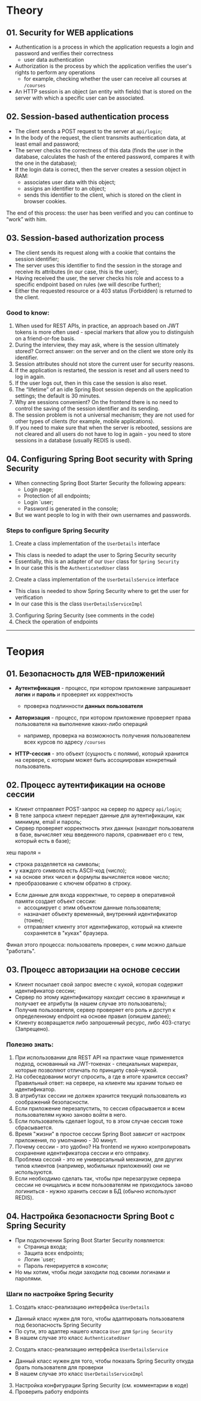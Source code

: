 # Theory

## 01. Security for WEB applications

* Authentication is a process in which the application requests a login and password and verifies their correctness
  * user data authentication
* Authorization is the process by which the application verifies the user's rights to perform any operations
  * for example, checking whether the user can receive all courses at `/courses`
* An HTTP session is an object (an entity with fields) that is stored on the server with which a specific user can be associated.

## 02. Session-based authentication process

* The client sends a POST request to the server at `api/login`;
* In the body of the request, the client transmits authentication data, at least email and password;
* The server checks the correctness of this data (finds the user in the database, calculates the hash of the entered password, compares it with the one in the database);
* If the login data is correct, then the server creates a session object in RAM:
  * associates user data with this object;
  * assigns an identifier to an object;
  * sends this identifier to the client, which is stored on the client in browser cookies.

The end of this process: the user has been verified and you can continue to “work” with him.

## 03. Session-based authorization process

* The client sends its request along with a cookie that contains the session identifier;
* The server uses this identifier to find the session in the storage and receive its attributes (in our case, this is the user);
* Having received the user, the server checks his role and access to a specific endpoint based on rules (we will describe further);
* Either the requested resource or a 403 status (Forbidden) is returned to the client.

### Good to know:

1. When used for REST APIs, in practice, an approach based on JWT tokens is more often used - special markers that allow you to distinguish on a friend-or-foe basis.
2. During the interview, they may ask, where is the session ultimately stored? Correct answer: on the server and on the client we store only its identifier.
3. Session attributes should not store the current user for security reasons.
4. If the application is restarted, the session is reset and all users need to log in again.
5. If the user logs out, then in this case the session is also reset.
6. The “lifetime” of an idle Spring Boot session depends on the application settings; the default is 30 minutes.
7. Why are sessions convenient? On the frontend there is no need to control the saving of the session identifier and its sending.
8. The session problem is not a universal mechanism; they are not used for other types of clients (for example, mobile applications).
9. If you need to make sure that when the server is rebooted, sessions are not cleared and all users do not have to log in again - you need to store sessions in a database (usually REDIS is used).

## 04. Configuring Spring Boot security with Spring Security

* When connecting Spring Boot Starter Security the following appears:
  * Login page;
  * Protection of all endpoints;
  * Login `user;
  * Password is generated in the console;
* But we want people to log in with their own usernames and passwords.

### Steps to configure Spring Security

1. Create a class implementation of the `UserDetails` interface
  * This class is needed to adapt the user to Spring Security security
  * Essentially, this is an adapter of our `User` class for `Spring Security`
  * In our case this is the `AuthenticatedUser` class
2. Create a class implementation of the `UserDetailsService` interface
  * This class is needed to show Spring Security where to get the user for verification
  * In our case this is the class `UserDetailsServiceImpl`
3. Configuring Spring Security (see comments in the code)
4. Check the operation of endpoints

-------------------------------------------------------

# Теория

## 01. Безопасность для WEB-приложений

* **Аутентификация** - процесс, при котором приложение запрашивает **логин** и **пароль** и проверяет их корректность
  * проверка подлинности **данных пользователя**
  
* **Авторизация** - процесс, при котором приложение проверяет права пользователя на выполнение каких-либо операций
  * например, проверка на возможность получения пользователем всех курсов по адресу `/courses`
  
* **HTTP-сессия** - это объект (сущность с полями), который хранится на сервере, с которым может быть ассоциирован конкретный пользователь.

## 02. Процесс аутентификации на основе сессии

* Клиент отправляет POST-запрос на сервер по адресу `api/login`;
* В теле запроса клиент передает данные для аутентификации, как минимум, email и пароль;
* Сервер проверяет корректность этих данных (находит пользователя в базе, вычисляет хеш введенного пароля, сравнивает его с тем, который есть в базе);

хеш пароля = 
- строка разделяется на символы;
- у каждого символа есть ASCII-код (число);
- на основе этих чисел и формулы вычисляется новое число;
- преобразование с ключем обратно в строку.

* Если данные для входа корректные, то сервер в оперативной памяти создает объект сессии:
  * ассоциирует с этим объектом данные пользователя;
  * назначает объекту временный, внутренний идентификатор (токен);
  * отправляет клиенту этот идентификатор, который на клиенте сохраняется в "куках" браузера.

Финал этого процесса: пользователь проверен, с ним можно дальше "работать".

## 03. Процесс авторизации на основе сессии

* Клиент посылает свой запрос вместе с кукой, которая содержит идентификатор сессии;
* Сервер по этому идентификатору находит сессию в хранилище и получает ее атрибуты (в нашем случае это пользователь);
* Получив пользователя, сервер проверяет его роль и доступ к определенному endpoint на основе правил (опишем далее);
* Клиенту возвращается либо запрошенный ресурс, либо 403-статус (Запрещено).

### Полезно знать:

1. При использовании для REST API на практике чаще применяется подход, основанный на JWT-токенах - специальных маркерах, которые позволяют отличать по принципу свой-чужой.
2. На собеседовании могут спросить, а где в итоге хранится сессия? Правильный ответ: на сервере, на клиенте мы храним только ее идентификатор.
3. В атрибутах сессии не должен хранится текущий пользователь из соображений безопасности.
4. Если приложение перезапустить, то сессия сбрасывается и всем пользователям нужно заново войти в него.
5. Если пользователь сделает logout, то в этом случае сессия тоже сбрасывается.
6. Время "жизни" в простое сессии Spring Boot зависит от настроек приложения, по умолчанию - 30 минут.
7. Почему сессии - это удобно? На frontend не нужно контролировать сохранение идентификатора сессии и его отправку. 
8. Проблема сессий - это не универсальный механизм, для других типов клиентов (например, мобильных приложений) они не используются. 
9. Если необходимо сделать так, чтобы при перезагрузке сервера сессии не очищались и всем пользователям не приходилось заново логиниться - нужно хранить сессии в БД (обычно используют REDIS).

## 04. Настройка безопасности Spring Boot с Spring Security

* При подключении Spring Boot Starter Security появляется:
  * Страница входа;
  * Защита всех endpoints;
  * Логин `user;
  * Пароль генерируется в консоли;
* Но мы хотим, чтобы люди заходили под своими логинами и паролями.

### Шаги по настройке Spring Security

1. Создать класс-реализацию интерфейса `UserDetails`
  * Данный класс нужен для того, чтобы адаптировать пользователя под безопасность Spring Security
  * По сути, это адаптер нашего класса `User` для `Spring Security`
  * В нашем случае это класс `AuthenticatedUser`
2. Создать класс-реализацию интерфейса `UserDetailsService`
  * Данный класс нужен для того, чтобы показать Spring Security откуда брать пользователя для проверки
  * В нашем случае это класс `UserDetailsServiceImpl`
3. Настройка конфигурации Spring Security (см. комментарии в коде)
4. Проверить работу endpoints